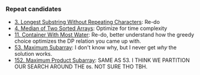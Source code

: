### Repeat candidates

* [3. Longest Substring Without Repeating Characters](https://leetcode.com/problems/longest-substring-without-repeating-characters/): Re-do
* [4. Median of Two Sorted Arrays](https://leetcode.com/problems/median-of-two-sorted-arrays/): Optimize for time complexity
* [11. Container With Most Water](https://leetcode.com/problems/container-with-most-water): Re-do, better understand how the greedy choice optimizes the DP relation you came up with.
* [53. Maximum Subarray](https://leetcode.com/problems/maximum-subarray): I don't know why, but I never get _why_ the solution works.
* [152. Maximum Product Subarray](https://leetcode.com/problems/maximum-product-subarray/): SAME AS 53. I THINK WE PARTITION OUR SEARCH AROUND THE `0`s. NOT SURE THO TBH.
